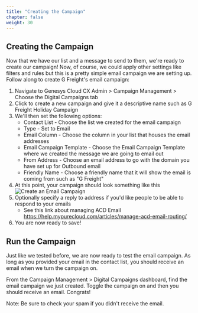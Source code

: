 ```yaml
---
title: "Creating the Campaign"
chapter: false
weight: 30
---
```


## Creating the Campaign
Now that we have our list and a message to send to them, we're ready to create our campaign! Now, of course, we could apply other settings like filters and rules but this is a pretty simple email campaign we are setting up. Follow along to create G Freight's email campaign: 

1. Navigate to Genesys Cloud CX Admin > Campaign Management > Choose the Digital Campaigns tab
2. Click to create a new campaign and give it a descriptive name such as G Freight Holiday Campaign
3. We'll then set the following options: 
    - Contact List - Choose the list we created for the email campaign
    - Type - Set to Email
    - Email Column - Choose the column in your list that houses the email addresses
    - Email Campaign Template - Choose the Email Campaign Template where we created the message we are going to email out
    - From Address - Choose an email address to go with the domain you have set up for Outbound email 
    - Friendly Name - Choose a friendly name that it will show the email is coming from such as "G Freight"
4. At this point, your campaign should look something like this 
![Create an Email Campaign](/images/createEmailCampaign.jpg)
5. Optionally specify a reply to address if you'd like people to be able to respond to your emails
    - See this link about managing ACD Email https://help.mypurecloud.com/articles/manage-acd-email-routing/
6. You are now ready to save!

## Run the Campaign
Just like we tested before, we are now ready to test the email campaign. As long as you provided your email in the contact list, you should receive an email when we turn the campaign on. 

From the Campaign Management > Digital Campaigns dashboard, find the email campaign we just created. Toggle the campaign on and then you should receive an email. Congrats!

Note: Be sure to check your spam if you didn't receive the email.
